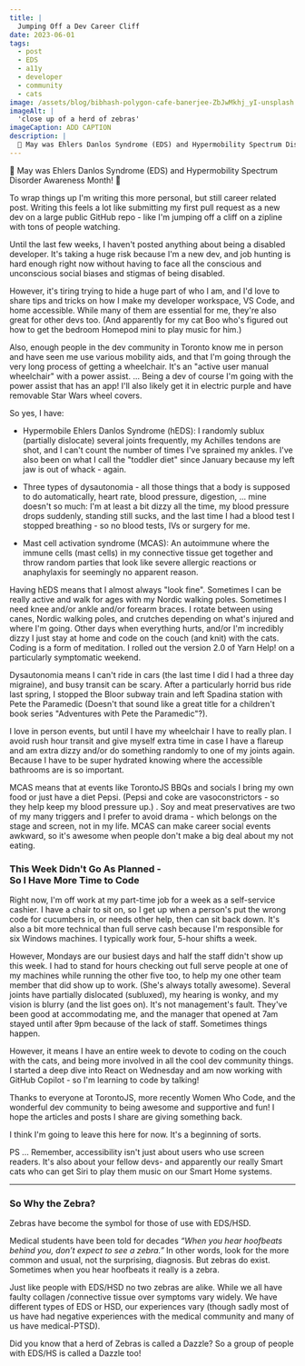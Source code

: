 ```yaml
---
title: |
  Jumping Off a Dev Career Cliff
date: 2023-06-01
tags:
  - post
  - EDS
  - a11y
  - developer
  - community
  - cats
image: /assets/blog/bibhash-polygon-cafe-banerjee-ZbJwMkhj_yI-unsplash.jpg
imageAlt: |
  'close up of a herd of zebras'
imageCaption: ADD CAPTION
description: |
  🦓 May was Ehlers Danlos Syndrome (EDS) and Hypermobility Spectrum Disorder Awareness Month! 🦓 To wrap things up I'm writing this more personal, but still career related post. Writing this feels a lot like submitting my first pull request as a new dev on a large public GitHub repo - like I'm jumping off a cliff on a zipline with tons of people watching.
---
```


🦓 May was Ehlers Danlos Syndrome (EDS) and Hypermobility Spectrum Disorder Awareness Month! 🦓

To wrap things up I'm writing this more personal, but still career related post. Writing this feels a lot like submitting my first pull request as a new dev on a large public GitHub repo - like I'm jumping off a cliff on a zipline with tons of people watching. 

Until the last few weeks, I haven't posted anything about being a disabled developer. It's taking a huge risk because I'm a new dev, and job hunting is hard enough right now without having to face all the conscious and unconscious social biases and stigmas of being disabled. 

However, it's tiring trying to hide a huge part of who I am, and I'd love to share tips and tricks on how I make my developer workspace, VS Code, and home accessible. While many of them are essential for me, they're also great for other devs too. (And apparently for my cat Boo who's figured out how to get the bedroom Homepod mini to play music for him.)

Also, enough people in the dev community in Toronto know me in person and have seen me use various mobility aids, and that I'm going through the very long process of getting a wheelchair. It's an "active user manual wheelchair" with a power assist. ... Being a dev of course I'm going with the power assist that has an app! I'll also likely get it in electric purple and have removable Star Wars wheel covers.

So yes, I have:
- Hypermobile Ehlers Danlos Syndrome (hEDS): I randomly sublux (partially dislocate) several joints frequently, my Achilles tendons are shot, and I can't count the number of times I've sprained my ankles. I've also been on what I call the "toddler diet" since January because my left jaw is out of whack - again.

- Three types of dysautonomia - all those things that a body is supposed to do automatically, heart rate, blood pressure, digestion, ... mine doesn't so much: I'm at least a bit dizzy all the time, my blood pressure drops suddenly, standing still sucks, and the last time I had a blood test I stopped breathing - so no blood tests, IVs or surgery for me. 

- Mast cell activation syndrome (MCAS):  An autoimmune where the immune cells (mast cells) in my connective tissue get together and throw random parties that look like severe allergic reactions or anaphylaxis for seemingly no apparent reason.

Having hEDS means that I almost always "look fine".  Sometimes I can be really active and walk for ages with my Nordic walking poles. Sometimes I need knee and/or ankle and/or forearm braces. I rotate between using canes, Nordic walking poles, and crutches depending on what's injured and where I'm going. Other days when everything hurts, and/or I'm incredibly dizzy I just stay at home and code on the couch (and knit) with the cats.  Coding is a form of meditation. I rolled out the version 2.0 of Yarn Help! on a particularly symptomatic weekend.

Dysautonomia means I can't ride in cars (the last time I did I had a three day migraine), and busy transit can be scary. After a particularly horrid bus ride last spring, I stopped the Bloor subway train and left Spadina station with Pete the Paramedic (Doesn't that sound like a great title for a children't book series "Adventures with Pete the Paramedic"?). 

I love in person events, but until I have my wheelchair I have to really plan. I avoid rush hour transit and give myself extra time in case I have a flareup and am extra dizzy and/or do something randomly to one of my joints again. Because I have to be super hydrated knowing where the accessible bathrooms are is so important. 

MCAS means that at events like TorontoJS BBQs and socials I bring my own food or just have a diet Pepsi. (Pepsi and coke are vasoconstrictors - so they help keep my blood pressure up.) . Soy and meat preservatives are two of my many triggers and I prefer to avoid drama - which belongs on the stage and screen, not in my life. MCAS can make career social events awkward, so it's awesome when people don't make a big deal about my not eating.

### This Week Didn't Go As Planned - <br>So I Have More Time to Code

Right now, I'm off work at my part-time job for a week as a self-service cashier.  I have a chair to sit on, so I get up when a person's put the wrong code for cucumbers in, or needs other help, then can sit back down. It's also a bit more technical than full serve cash because I'm responsible for six Windows machines. I typically work four, 5-hour shifts a week.

However, Mondays are our busiest days and half the staff didn't show up this week. I had to stand for hours checking out full serve people at one of my machines while running the other five too, to help my one other team member that did show up to work. (She's always totally awesome).  Several joints have partially dislocated (subluxed), my hearing is wonky, and my vision is blurry (and the list goes on). It's not management's fault. They've been good at accommodating me, and the manager that opened at 7am stayed until after 9pm because of the lack of staff.  Sometimes things happen.

However, it means I have an entire week to devote to coding on the couch with the cats, and being more involved in all the cool dev community things. I started a deep dive into React on Wednesday and am now working with GitHub Copilot - so I'm learning to code by talking!

Thanks to everyone at TorontoJS, more recently Women Who Code, and the wonderful dev community to being awesome and supportive and fun! I hope the articles and posts I share are giving something back.

I think I'm going to leave this here for now. It's a beginning of sorts.

PS ... Remember, accessibility isn't just about users who use screen readers. It's also about your fellow devs- and apparently our really Smart cats who can get Siri to play them music on our Smart Home systems.

___
### So Why the Zebra?

Zebras have become the symbol for those of use with EDS/HSD.

Medical students have been told for decades *“When you hear hoofbeats behind you, don’t expect to see a zebra.”* In other words, look for the more common and usual, not the surprising, diagnosis. But zebras do exist. Sometimes when you hear hoofbeats it really is a zebra.

Just like people with EDS/HSD no two zebras are alike. While we all have faulty collagen /connective tissue over symptoms vary widely. We have different types of EDS or HSD, our experiences vary (though sadly most of us have had negative experiences with the medical community and many of us have medical-PTSD).

Did you know that a herd of Zebras is called a Dazzle? So a group of people with EDS/HS is called a Dazzle too!









